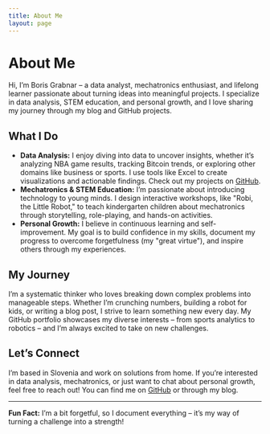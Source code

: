 ```yaml
---
title: About Me
layout: page
---
```


# About Me

Hi, I’m Boris Grabnar – a data analyst, mechatronics enthusiast, and lifelong learner passionate about turning ideas into meaningful projects. I specialize in data analysis, STEM education, and personal growth, and I love sharing my journey through my blog and GitHub projects.

## What I Do
- **Data Analysis:** I enjoy diving into data to uncover insights, whether it’s analyzing NBA game results, tracking Bitcoin trends, or exploring other domains like business or sports. I use tools like Excel to create visualizations and actionable findings. Check out my projects on [GitHub](https://github.com/borisgrabnar).
- **Mechatronics & STEM Education:** I’m passionate about introducing technology to young minds. I design interactive workshops, like "Robi, the Little Robot," to teach kindergarten children about mechatronics through storytelling, role-playing, and hands-on activities.
- **Personal Growth:** I believe in continuous learning and self-improvement. My goal is to build confidence in my skills, document my progress to overcome forgetfulness (my "great virtue"), and inspire others through my experiences.

## My Journey
I’m a systematic thinker who loves breaking down complex problems into manageable steps. Whether I’m crunching numbers, building a robot for kids, or writing a blog post, I strive to learn something new every day. My GitHub portfolio showcases my diverse interests – from sports analytics to robotics – and I’m always excited to take on new challenges.

## Let’s Connect
I’m based in Slovenia and work on solutions from home. If you’re interested in data analysis, mechatronics, or just want to chat about personal growth, feel free to reach out! You can find me on [GitHub](https://github.com/borisgrabnar) or through my blog.

---

**Fun Fact:** I’m a bit forgetful, so I document everything – it’s my way of turning a challenge into a strength!
